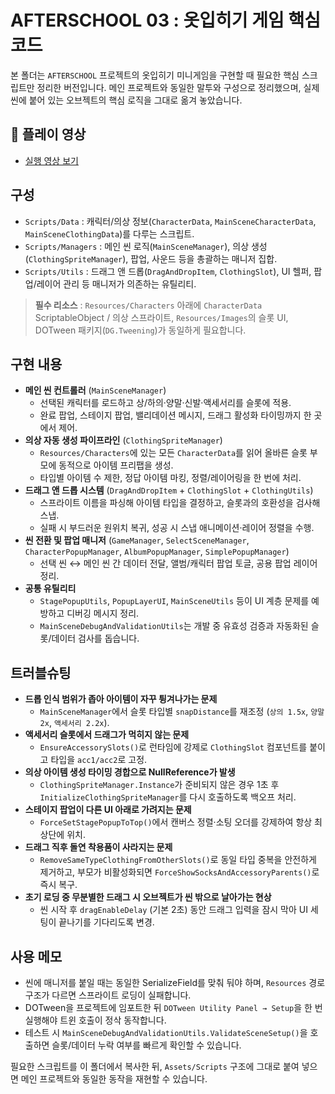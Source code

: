 # AFTERSCHOOL 03 : 옷입히기 게임 핵심 코드

본 폴더는 `AFTERSCHOOL` 프로젝트의 옷입히기 미니게임을 구현할 때 필요한 핵심 스크립트만 정리한 버전입니다. 메인 프로젝트와 동일한 말투와 구성으로 정리했으며, 실제 씬에 붙어 있는 오브젝트의 핵심 로직을 그대로 옮겨 놓았습니다.

## 🎥 플레이 영상
- [실행 영상 보기](https://youtube.com/shorts/8AI1eVJTp2w)

## 구성
- `Scripts/Data` : 캐릭터/의상 정보(`CharacterData`, `MainSceneCharacterData`, `MainSceneClothingData`)를 다루는 스크립트.
- `Scripts/Managers` : 메인 씬 로직(`MainSceneManager`), 의상 생성(`ClothingSpriteManager`), 팝업, 사운드 등을 총괄하는 매니저 집합.
- `Scripts/Utils` : 드래그 앤 드롭(`DragAndDropItem`, `ClothingSlot`), UI 헬퍼, 팝업/레이어 관리 등 매니저가 의존하는 유틸리티.

> **필수 리소스** : `Resources/Characters` 아래에 `CharacterData` ScriptableObject / 의상 스프라이트, `Resources/Images`의 슬롯 UI, DOTween 패키지(`DG.Tweening`)가 동일하게 필요합니다.

## 구현 내용
- **메인 씬 컨트롤러** (`MainSceneManager`)
  - 선택된 캐릭터를 로드하고 상/하의·양말·신발·액세서리를 슬롯에 적용.
  - 완료 팝업, 스테이지 팝업, 밸리데이션 메시지, 드래그 활성화 타이밍까지 한 곳에서 제어.
- **의상 자동 생성 파이프라인** (`ClothingSpriteManager`)
  - `Resources/Characters`에 있는 모든 `CharacterData`를 읽어 올바른 슬롯 부모에 동적으로 아이템 프리팹을 생성.
  - 타입별 아이템 수 제한, 정답 아이템 마킹, 정렬/레이어링을 한 번에 처리.
- **드래그 앤 드롭 시스템** (`DragAndDropItem` + `ClothingSlot` + `ClothingUtils`)
  - 스프라이트 이름을 파싱해 아이템 타입을 결정하고, 슬롯과의 호환성을 검사해 스냅.
  - 실패 시 부드러운 원위치 복귀, 성공 시 스냅 애니메이션·레이어 정렬을 수행.
- **씬 전환 및 팝업 매니저** (`GameManager`, `SelectSceneManager`, `CharacterPopupManager`, `AlbumPopupManager`, `SimplePopupManager`)
  - 선택 씬 ↔ 메인 씬 간 데이터 전달, 앨범/캐릭터 팝업 토글, 공용 팝업 레이어 정리.
- **공통 유틸리티**
  - `StagePopupUtils`, `PopupLayerUI`, `MainSceneUtils` 등이 UI 계층 문제를 예방하고 디버깅 메시지 정리.
  - `MainSceneDebugAndValidationUtils`는 개발 중 유효성 검증과 자동화된 슬롯/데이터 검사를 돕습니다.

## 트러블슈팅
- **드롭 인식 범위가 좁아 아이템이 자꾸 튕겨나가는 문제**
  - `MainSceneManager`에서 슬롯 타입별 `snapDistance`를 재조정 (`상의 1.5x`, `양말 2x`, `액세서리 2.2x`).
- **액세서리 슬롯에서 드래그가 먹히지 않는 문제**
  - `EnsureAccessorySlots()`로 런타임에 강제로 `ClothingSlot` 컴포넌트를 붙이고 타입을 `acc1/acc2`로 고정.
- **의상 아이템 생성 타이밍 경합으로 NullReference가 발생**
  - `ClothingSpriteManager.Instance`가 준비되지 않은 경우 1초 후 `InitializeClothingSpriteManager`를 다시 호출하도록 백오프 처리.
- **스테이지 팝업이 다른 UI 아래로 가려지는 문제**
  - `ForceSetStagePopupToTop()`에서 캔버스 정렬·소팅 오더를 강제하여 항상 최상단에 위치.
- **드래그 직후 돌연 착용품이 사라지는 문제**
  - `RemoveSameTypeClothingFromOtherSlots()`로 동일 타입 중복을 안전하게 제거하고, 부모가 비활성화되면 `ForceShowSocksAndAccessoryParents()`로 즉시 복구.
- **초기 로딩 중 무분별한 드래그 시 오브젝트가 씬 밖으로 날아가는 현상**
  - 씬 시작 후 `dragEnableDelay` (기본 2초) 동안 드래그 입력을 잠시 막아 UI 세팅이 끝나기를 기다리도록 변경.

## 사용 메모
- 씬에 매니저를 붙일 때는 동일한 SerializeField를 맞춰 둬야 하며, `Resources` 경로 구조가 다르면 스프라이트 로딩이 실패합니다.
- DOTween을 프로젝트에 임포트한 뒤 `DOTween Utility Panel → Setup`을 한 번 실행해야 트윈 호출이 정삭 동작합니다.
- 테스트 시 `MainSceneDebugAndValidationUtils.ValidateSceneSetup()`을 호출하면 슬롯/데이터 누락 여부를 빠르게 확인할 수 있습니다.

필요한 스크립트를 이 폴더에서 복사한 뒤, `Assets/Scripts` 구조에 그대로 붙여 넣으면 메인 프로젝트와 동일한 동작을 재현할 수 있습니다.
